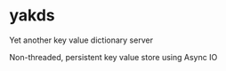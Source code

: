 # yakds
Yet another key value dictionary server

Non-threaded, persistent key value store using Async IO

